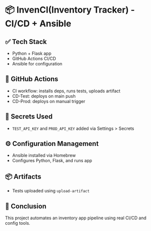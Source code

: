 # 📦 InvenCI(Inventory Tracker) - CI/CD + Ansible

## ✅ Tech Stack
- Python + Flask app
- GitHub Actions CI/CD
- Ansible for configuration

## 🔧 GitHub Actions
- CI workflow: installs deps, runs tests, uploads artifact
- CD-Test: deploys on main push
- CD-Prod: deploys on manual trigger

## 🔐 Secrets Used
- `TEST_API_KEY` and `PROD_API_KEY` added via Settings > Secrets

## ⚙️ Configuration Management
- Ansible installed via Homebrew
- Configures Python, Flask, and runs app

## 📦 Artifacts
- Tests uploaded using `upload-artifact`

## 🎯 Conclusion
This project automates an inventory app pipeline using real CI/CD and config tools.
